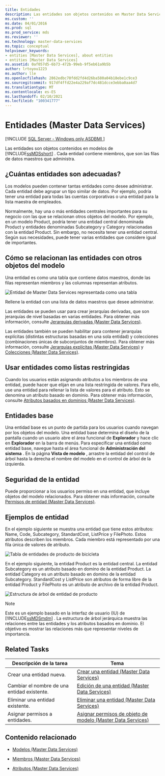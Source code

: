 ```yaml
---
title: Entidades
description: Las entidades son objetos contenidos en Master Data Services modelos. Cada entidad contiene miembros, que son las filas de datos maestros que administra.
ms.custom: ''
ms.date: 04/01/2016
ms.prod: sql
ms.prod_service: mds
ms.reviewer: ''
ms.technology: master-data-services
ms.topic: conceptual
helpviewer_keywords:
- entities [Master Data Services], about entities
- entities [Master Data Services]
ms.assetid: 0af057d5-6b73-472b-99eb-9f5eb61a9b5b
author: lrtoyou1223
ms.author: lle
ms.openlocfilehash: 2862edbc70fdd2fd4d26ba580a04b18ebe1c9ce3
ms.sourcegitcommit: 917df4ffd22e4a229af7dc481dcce3ebba0aa4d7
ms.translationtype: MT
ms.contentlocale: es-ES
ms.lasthandoff: 02/10/2021
ms.locfileid: "100341777"
---
```

# <a name="entities-master-data-services"></a>Entidades (Master Data Services)

[!INCLUDE [SQL Server - Windows only ASDBMI  ](../includes/applies-to-version/sql-windows-only-asdbmi.md)]

  Las entidades son objetos contenidos en modelos de [!INCLUDE[ssMDSshort](../includes/ssmdsshort-md.md)] . Cada entidad contiene miembros, que son las filas de datos maestros que administra.  
  
## <a name="how-many-entities-are-appropriate"></a>¿Cuántas entidades son adecuadas?  
 Los modelos pueden contener tantas entidades como desee administrar. Cada entidad debe agrupar un tipo similar de datos. Por ejemplo, podría tener una entidad para todas las cuentas corporativas o una entidad para la lista maestra de empleados.  
  
 Normalmente, hay una o más entidades centrales importantes para su negocio con las que se relacionan otros objetos del modelo. Por ejemplo, en un modelo Product, podría tener una entidad central denominada Product y entidades denominadas Subcategory y Category relacionadas con la entidad Product. Sin embargo, no necesita tener una entidad central. Según sus necesidades, puede tener varias entidades que considere igual de importantes.  
  
## <a name="how-entities-relate-to-other-model-objects"></a>Cómo se relacionan las entidades con otros objetos del modelo  
 Una entidad es como una tabla que contiene datos maestros, donde las filas representan miembros y las columnas representan atributos.  
  
 ![Entidad de Master Data Services representada como una tabla](../master-data-services/media/mds-conc-entity-table.gif "Entidad de Master Data Services representada como una tabla")  
  
 Rellene la entidad con una lista de datos maestros que desee administrar.  
  
 Las entidades se pueden usar para crear jerarquías derivadas, que son jerarquías de nivel basadas en varias entidades. Para obtener más información, consulte [Jerarquías derivadas &#40;Master Data Services&#41;](../master-data-services/derived-hierarchies-master-data-services.md).  
  
 Las entidades también se pueden habilitar para contener jerarquías explícitas (distintas estructuras basadas en una sola entidad) y colecciones (combinaciones únicas de subconjuntos de miembros). Para obtener más información, consulte [Jerarquías explícitas &#40;Master Data Services&#41;](../master-data-services/explicit-hierarchies-master-data-services.md) y [Colecciones &#40;Master Data Services&#41;](../master-data-services/collections-master-data-services.md).  
  
## <a name="using-entities-as-constrained-lists"></a>Usar entidades como listas restringidas  
 Cuando los usuarios están asignando atributos a los miembros de una entidad, puede hacer que elijan en una lista restringida de valores. Para ello, use una entidad para rellenar la lista de valores para el atributo. Esto se denomina un atributo basado en dominio. Para obtener más información, consulte [Atributos basados en dominios &#40;Master Data Services&#41;](../master-data-services/domain-based-attributes-master-data-services.md).  
  
## <a name="base-entities"></a>Entidades base  
 Una entidad base es un punto de partida para los usuarios cuando navegan por los objetos del modelo. Una entidad base determina el diseño de la pantalla cuando un usuario abre el área funcional de **Explorador** y hace clic en **Explorador** en la barra de menús. Para especificar una entidad como entidad base, navegue hasta el área funcional de **Administración del sistema** . En la página **Vista de modelo** , arrastre la entidad del control de árbol hasta la derecha el nombre del modelo en el control de árbol de la izquierda.  
  
## <a name="entity-security"></a>Seguridad de la entidad  
 Puede proporcionar a los usuarios permiso en una entidad, que incluye objetos del modelo relacionados. Para obtener más información, consulte [Permisos de entidad &#40;Master Data Services&#41;](../master-data-services/entity-permissions-master-data-services.md).  
  
## <a name="entity-examples"></a>Ejemplos de entidad  
 En el ejemplo siguiente se muestra una entidad que tiene estos atributos: Name, Code, Subcategory, StandardCost, ListPrice y FilePhoto. Estos atributos describen los miembros. Cada miembro está representado por una fila única de valores de atributo.  
  
 ![Tabla de entidades de producto de bicicleta](../master-data-services/media/mds-conc-entity-table-w-data.gif "Tabla de entidades de producto de bicicleta")  
  
 En el ejemplo siguiente, la entidad Product es la entidad central. La entidad Subcategory es un atributo basado en domino de la entidad Product. La entidad Category es un atributo basado en domino de la entidad Subcategory. StandardCost y ListPrice son atributos de forma libre de la entidad Product y FilePhoto es un atributo de archivo de la entidad Product.  
  
 ![Estructura de árbol de entidad de producto](../master-data-services/media/mds-conc-entity-ui.gif "Estructura de árbol de entidad de producto")  
  
> [!NOTE]  
>  Este es un ejemplo basado en la interfaz de usuario (IU) de [!INCLUDE[ssMDSmdm](../includes/ssmdsmdm-md.md)] . La estructura de árbol jerárquica muestra las relaciones entre las entidades y los atributos basados en dominio. El objetivo es mostrar las relaciones más que representar niveles de importancia.  
  
## <a name="related-tasks"></a>Related Tasks  
  
|Descripción de la tarea|Tema|  
|----------------------|-----------|  
|Crear una entidad nueva.|[Crear una entidad &#40;Master Data Services&#41;](../master-data-services/create-an-entity-master-data-services.md)|  
|Cambiar el nombre de una entidad existente.|[Edición de una entidad &#40;Master Data Services&#41;](../master-data-services/edit-an-entity-master-data-services.md)|  
|Eliminar una entidad existente.|[Eliminar una entidad &#40;Master Data Services&#41;](../master-data-services/delete-an-entity-master-data-services.md)|  
|Asignar permisos a entidades.|[Asignar permisos de objeto de modelo &#40;Master Data Services&#41;](../master-data-services/assign-model-object-permissions-master-data-services.md)|  
  
## <a name="related-content"></a>Contenido relacionado  
  
-   [Modelos &#40;Master Data Services&#41;](../master-data-services/models-master-data-services.md)  
  
-   [Miembros &#40;Master Data Services&#41;](../master-data-services/members-master-data-services.md)  
  
-   [Atributos &#40;Master Data Services&#41;](../master-data-services/attributes-master-data-services.md)  
  
  
